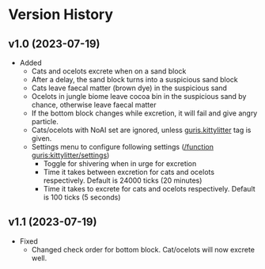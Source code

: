 # Version History
## v1.0 (2023-07-19)
* Added
  * Cats and ocelots excrete when on a sand block
  * After a delay, the sand block turns into a suspicious sand block
  * Cats leave faecal matter (brown dye) in the suspicious sand
  * Ocelots in jungle biome leave cocoa bin in the suspicious sand by chance, otherwise leave faecal matter
  * If the bottom block changes while excretion, it will fail and give angry particle.
  * Cats/ocelots with NoAI set are ignored, unless <u>guris.kittylitter</u> tag is given.
  * Settings menu to configure following settings (<u>/function guris:kittylitter/settings</u>)
    * Toggle for shivering when in urge for excretion
    * Time it takes between excretion for cats and ocelots respectively. Default is 24000 ticks (20 minutes)
    * Time it takes to excrete for cats and ocelots respectively. Default is 100 ticks (5 seconds)

## v1.1 (2023-07-19)
* Fixed
  * Changed check order for bottom block. Cat/ocelots will now excrete well.